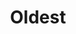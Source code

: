---
title: 'Oldest'
image: 'image.png'
redirect: '/techs/all/orderby:date/orderdir:asc'

content:
    items: 
        - '@page.children': '/techs/all'
    order:
        by: date
        dir: asc
    filter:
        published: true
        type: 'tech'
    limit: 4
---